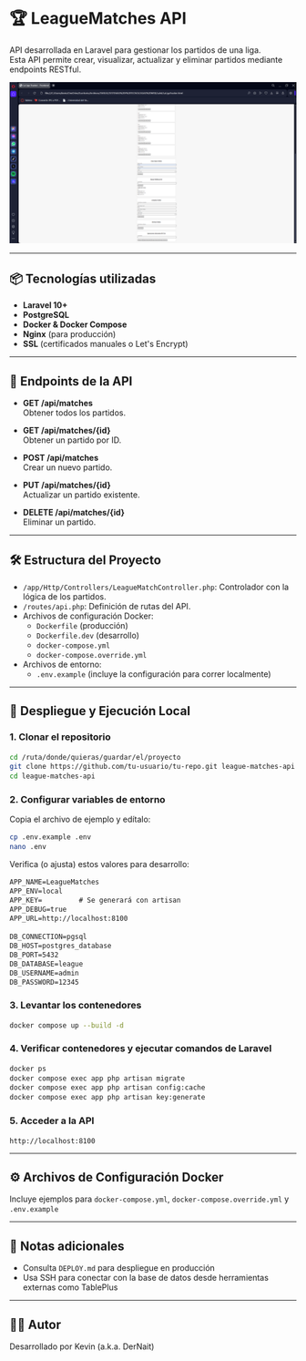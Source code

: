 
# 🏆 LeagueMatches API

API desarrollada en Laravel para gestionar los partidos de una liga.  
Esta API permite crear, visualizar, actualizar y eliminar partidos mediante endpoints RESTful.

![LeagueMatches Frontend](image.png)

---

## 📦 Tecnologías utilizadas

- **Laravel 10+**  
- **PostgreSQL**  
- **Docker & Docker Compose**  
- **Nginx** (para producción)  
- **SSL** (certificados manuales o Let's Encrypt)

---

## 🚀 Endpoints de la API

- **GET /api/matches**  
  Obtener todos los partidos.

- **GET /api/matches/{id}**  
  Obtener un partido por ID.

- **POST /api/matches**  
  Crear un nuevo partido.

- **PUT /api/matches/{id}**  
  Actualizar un partido existente.

- **DELETE /api/matches/{id}**  
  Eliminar un partido.

---

## 🛠️ Estructura del Proyecto

- `/app/Http/Controllers/LeagueMatchController.php`: Controlador con la lógica de los partidos.
- `/routes/api.php`: Definición de rutas del API.
- Archivos de configuración Docker:  
  - `Dockerfile` (producción)  
  - `Dockerfile.dev` (desarrollo)  
  - `docker-compose.yml`  
  - `docker-compose.override.yml`  
- Archivos de entorno:  
  - `.env.example` (incluye la configuración para correr localmente)

---

## 🚧 Despliegue y Ejecución Local

### 1. Clonar el repositorio

```bash
cd /ruta/donde/quieras/guardar/el/proyecto
git clone https://github.com/tu-usuario/tu-repo.git league-matches-api
cd league-matches-api
```

### 2. Configurar variables de entorno

Copia el archivo de ejemplo y edítalo:

```bash
cp .env.example .env
nano .env
```

Verifica (o ajusta) estos valores para desarrollo:

```dotenv
APP_NAME=LeagueMatches
APP_ENV=local
APP_KEY=         # Se generará con artisan
APP_DEBUG=true
APP_URL=http://localhost:8100

DB_CONNECTION=pgsql
DB_HOST=postgres_database
DB_PORT=5432
DB_DATABASE=league
DB_USERNAME=admin
DB_PASSWORD=12345
```

### 3. Levantar los contenedores

```bash
docker compose up --build -d
```

### 4. Verificar contenedores y ejecutar comandos de Laravel

```bash
docker ps
docker compose exec app php artisan migrate
docker compose exec app php artisan config:cache
docker compose exec app php artisan key:generate
```

### 5. Acceder a la API

```
http://localhost:8100
```

---

## ⚙️ Archivos de Configuración Docker

Incluye ejemplos para `docker-compose.yml`, `docker-compose.override.yml` y `.env.example`

---

## 📄 Notas adicionales

- Consulta `DEPLOY.md` para despliegue en producción
- Usa SSH para conectar con la base de datos desde herramientas externas como TablePlus

---

## 🧑‍💻 Autor

Desarrollado por Kevin (a.k.a. DerNait)
